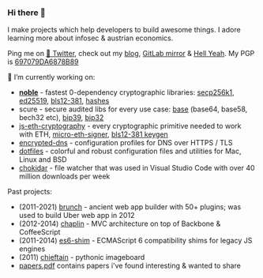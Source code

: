 ### Hi there 👋

I make projects which help developers to build awesome things. I adore learning more about infosec & austrian economics.

Ping me on [🦅 Twitter](https://twitter.com/paulmillr), check out my [blog](https://paulmillr.com), [GitLab mirror](https://gitlab.com/paulmillr) & [Hell Yeah](https://hy.dev).
My PGP is [697079DA6878B89](https://paulmillr.com/pgp_proof.txt)

🔭 I’m currently working on:

- [**noble**](https://paulmillr.com/noble/) - fastest 0-dependency cryptographic libraries: [secp256k1](https://github.com/paulmillr/noble-secp256k1), [ed25519](https://github.com/paulmillr/noble-ed25519), [bls12-381](https://github.com/paulmillr/noble-bls12-381), [hashes](https://github.com/paulmillr/noble-hashes)
- scure - secure audited libs for every use case: [base](https://github.com/paulmillr/scure-base) (base64, base58, bech32 etc), [bip39](https://github.com/paulmillr/scure-bip39), [bip32](https://github.com/paulmillr/scure-bip32)
- [js-eth-cryptography](https://github.com/ethereum/js-ethereum-cryptography) - every cryptographic primitive needed to work with ETH, [micro-eth-signer](https://github.com/paulmillr/micro-eth-signer), [bls12-381 keygen](https://github.com/paulmillr/bls12-381-keygen)
- [encrypted-dns](https://github.com/paulmillr/encrypted-dns) - configuration profiles for DNS over HTTPS / TLS
- [dotfiles](https://github.com/paulmillr/dotfiles) - colorful and robust configuration files and utilities for Mac, Linux and BSD
- [chokidar](https://github.com/paulmillr/chokidar) - file watcher that was used in Visual Studio Code with over 40 million downloads per week

Past projects:

- (2011-2021) [brunch](https://github.com/brunch/brunch) - ancient web app builder with 50+ plugins; was used to build Uber web app in 2012
- (2012-2014) [chaplin](https://github.com/chaplinjs/chaplin) - MVC architecture on top of Backbone & CoffeeScript
- (2011-2014) [es6-shim](https://github.com/paulmillr/es6-shim) - ECMAScript 6 compatibility shims for legacy JS engines
- (2011) [chieftain](https://github.com/paulmillr/chieftain) - pythonic imageboard
- [papers.pdf](https://github.com/paulmillr/papers) contains papers i've found interesting & wanted to share
